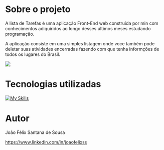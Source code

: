 # Sobre o projeto

A lista de Tarefas é uma aplicação Front-End web construída por min com conhecimentos adiquiridos ao longo desses últimos meses estudando programação.

A aplicação consiste em uma simples listagem onde voce também pode deletar suas atividades encerradas fazendo com que tenha informções de todos os lugares do Brasil.
<div>
  <img src="./Captura de tela 2023-07-07 1523.png">
</div>

# Tecnologias utilizadas
[![My Skills](https://skillicons.dev/icons?i=css,php,html,mysql)](https://skillicons.dev)

# Autor

João Félix Santana de Sousa

https://www.linkedin.com/in/joaofelixss
